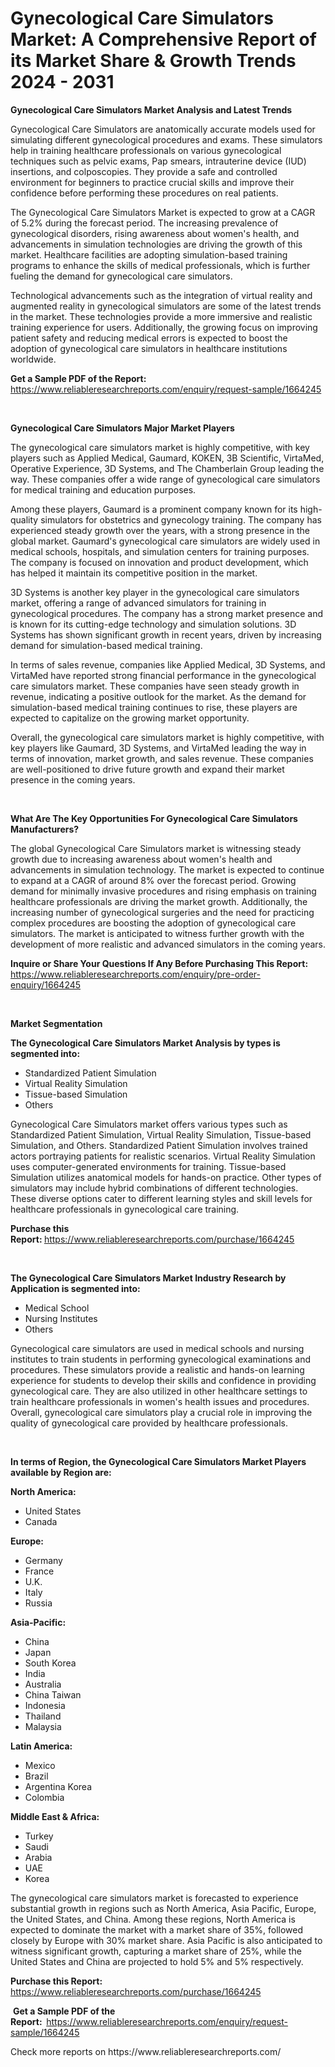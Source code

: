 <p><h1>Gynecological Care Simulators Market: A Comprehensive Report of its Market Share & Growth Trends 2024 - 2031</h1></p><p><strong>Gynecological Care Simulators Market Analysis and Latest Trends</strong></p>
<p><p>Gynecological Care Simulators are anatomically accurate models used for simulating different gynecological procedures and exams. These simulators help in training healthcare professionals on various gynecological techniques such as pelvic exams, Pap smears, intrauterine device (IUD) insertions, and colposcopies. They provide a safe and controlled environment for beginners to practice crucial skills and improve their confidence before performing these procedures on real patients.</p><p>The Gynecological Care Simulators Market is expected to grow at a CAGR of 5.2% during the forecast period. The increasing prevalence of gynecological disorders, rising awareness about women's health, and advancements in simulation technologies are driving the growth of this market. Healthcare facilities are adopting simulation-based training programs to enhance the skills of medical professionals, which is further fueling the demand for gynecological care simulators.</p><p>Technological advancements such as the integration of virtual reality and augmented reality in gynecological simulators are some of the latest trends in the market. These technologies provide a more immersive and realistic training experience for users. Additionally, the growing focus on improving patient safety and reducing medical errors is expected to boost the adoption of gynecological care simulators in healthcare institutions worldwide.</p></p>
<p><strong>Get a Sample PDF of the Report:&nbsp;</strong> <a href="https://www.reliableresearchreports.com/enquiry/request-sample/1664245">https://www.reliableresearchreports.com/enquiry/request-sample/1664245</a></p>
<p>&nbsp;</p>
<p><strong>Gynecological Care Simulators Major Market Players</strong></p>
<p><p>The gynecological care simulators market is highly competitive, with key players such as Applied Medical, Gaumard, KOKEN, 3B Scientific, VirtaMed, Operative Experience, 3D Systems, and The Chamberlain Group leading the way. These companies offer a wide range of gynecological care simulators for medical training and education purposes.</p><p>Among these players, Gaumard is a prominent company known for its high-quality simulators for obstetrics and gynecology training. The company has experienced steady growth over the years, with a strong presence in the global market. Gaumard's gynecological care simulators are widely used in medical schools, hospitals, and simulation centers for training purposes. The company is focused on innovation and product development, which has helped it maintain its competitive position in the market.</p><p>3D Systems is another key player in the gynecological care simulators market, offering a range of advanced simulators for training in gynecological procedures. The company has a strong market presence and is known for its cutting-edge technology and simulation solutions. 3D Systems has shown significant growth in recent years, driven by increasing demand for simulation-based medical training.</p><p>In terms of sales revenue, companies like Applied Medical, 3D Systems, and VirtaMed have reported strong financial performance in the gynecological care simulators market. These companies have seen steady growth in revenue, indicating a positive outlook for the market. As the demand for simulation-based medical training continues to rise, these players are expected to capitalize on the growing market opportunity.</p><p>Overall, the gynecological care simulators market is highly competitive, with key players like Gaumard, 3D Systems, and VirtaMed leading the way in terms of innovation, market growth, and sales revenue. These companies are well-positioned to drive future growth and expand their market presence in the coming years.</p></p>
<p>&nbsp;</p>
<p><strong>What Are The Key Opportunities For Gynecological Care Simulators Manufacturers?</strong></p>
<p><p>The global Gynecological Care Simulators market is witnessing steady growth due to increasing awareness about women's health and advancements in simulation technology. The market is expected to continue to expand at a CAGR of around 8% over the forecast period. Growing demand for minimally invasive procedures and rising emphasis on training healthcare professionals are driving the market growth. Additionally, the increasing number of gynecological surgeries and the need for practicing complex procedures are boosting the adoption of gynecological care simulators. The market is anticipated to witness further growth with the development of more realistic and advanced simulators in the coming years.</p></p>
<p><strong>Inquire or Share Your Questions If Any Before Purchasing This Report:</strong> <a href="https://www.reliableresearchreports.com/enquiry/pre-order-enquiry/1664245">https://www.reliableresearchreports.com/enquiry/pre-order-enquiry/1664245</a></p>
<p>&nbsp;</p>
<p><strong>Market Segmentation</strong></p>
<p><strong>The Gynecological Care Simulators Market Analysis by types is segmented into:</strong></p>
<p><ul><li>Standardized Patient Simulation</li><li>Virtual Reality Simulation</li><li>Tissue-based Simulation</li><li>Others</li></ul></p>
<p><p>Gynecological Care Simulators market offers various types such as Standardized Patient Simulation, Virtual Reality Simulation, Tissue-based Simulation, and Others. Standardized Patient Simulation involves trained actors portraying patients for realistic scenarios. Virtual Reality Simulation uses computer-generated environments for training. Tissue-based Simulation utilizes anatomical models for hands-on practice. Other types of simulators may include hybrid combinations of different technologies. These diverse options cater to different learning styles and skill levels for healthcare professionals in gynecological care training.</p></p>
<p><strong>Purchase this Report:&nbsp;</strong><a href="https://www.reliableresearchreports.com/purchase/1664245">https://www.reliableresearchreports.com/purchase/1664245</a></p>
<p>&nbsp;</p>
<p><strong>The Gynecological Care Simulators Market Industry Research by Application is segmented into:</strong></p>
<p><ul><li>Medical School</li><li>Nursing Institutes</li><li>Others</li></ul></p>
<p><p>Gynecological care simulators are used in medical schools and nursing institutes to train students in performing gynecological examinations and procedures. These simulators provide a realistic and hands-on learning experience for students to develop their skills and confidence in providing gynecological care. They are also utilized in other healthcare settings to train healthcare professionals in women's health issues and procedures. Overall, gynecological care simulators play a crucial role in improving the quality of gynecological care provided by healthcare professionals.</p></p>
<p>&nbsp;</p>
<p><strong>In terms of Region, the Gynecological Care Simulators Market Players available by Region are:</strong></p>
<p>
    <p> <strong> North America: </strong>
        <ul>
            <li>United States</li>
            <li>Canada</li>
        </ul>
        </p> 
    <p> <strong> Europe: </strong>
        <ul>
            <li>Germany</li>
            <li>France</li>
            <li>U.K.</li>
            <li>Italy</li>
            <li>Russia</li>
        </ul>
        </p> 
    <p> <strong> Asia-Pacific: </strong>
        <ul>
            <li>China</li>
            <li>Japan</li>
            <li>South Korea</li>
            <li>India</li>
            <li>Australia</li>
            <li>China Taiwan</li>
            <li>Indonesia</li>
            <li>Thailand</li>
            <li>Malaysia</li>
        </ul>
        </p> 
    <p> <strong> Latin America: </strong>
        <ul>
            <li>Mexico</li>
            <li>Brazil</li>
            <li>Argentina Korea</li>
            <li>Colombia</li>
        </ul>
        </p> 
    <p> <strong> Middle East & Africa: </strong>
        <ul>
            <li>Turkey</li>
            <li>Saudi</li>
            <li>Arabia</li>
            <li>UAE</li>
            <li>Korea</li>
        </ul>
    </p>
    </p>
<p><p>The gynecological care simulators market is forecasted to experience substantial growth in regions such as North America, Asia Pacific, Europe, the United States, and China. Among these regions, North America is expected to dominate the market with a market share of 35%, followed closely by Europe with 30% market share. Asia Pacific is also anticipated to witness significant growth, capturing a market share of 25%, while the United States and China are projected to hold 5% and 5% respectively.</p></p>
<p><strong>Purchase this Report: </strong><a href="https://www.reliableresearchreports.com/purchase/1664245">https://www.reliableresearchreports.com/purchase/1664245</a></p>
<p>&nbsp;<strong>Get a Sample PDF of the Report:&nbsp;&nbsp;</strong><a href="https://www.reliableresearchreports.com/enquiry/request-sample/1664245">https://www.reliableresearchreports.com/enquiry/request-sample/1664245</a></p>
<p><strong></strong></p>
<p>Check more reports on https://www.reliableresearchreports.com/</p>